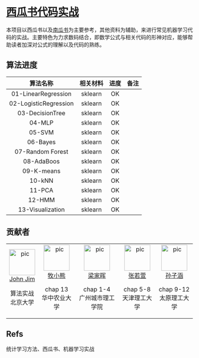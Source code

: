 # [西瓜书代码实战](https://github.com/datawhalechina/machine-learning-toy-code)

本项目以西瓜书以及[南瓜书](https://datawhalechina.github.io/pumpkin-book/#/)为主要参考，其他资料为辅助，来进行常见机器学习代码的实战。主要特色为力求数码结合，即数学公式与相关代码的形神对应，能够帮助读者加深对公式的理解以及代码的熟练。

## 算法进度

|   算法名称               | 相关材料 | 进度 | 备注 |
| :----------:            | :------: | :--: | ---- |
| 01-LinearRegression     |sklearn   |  OK  |      |
| 02-LogisticRegression   |sklearn   |  OK  |      |
| 03-DecisionTree         |sklearn   |  OK  |      |
| 04-MLP                  |sklearn   |   OK |      |
| 05-SVM                  |sklearn   |  OK  |      |
| 06-Bayes                |sklearn   |  OK  |      |
| 07-Random Forest        |sklearn   |  OK  |      |
| 08-AdaBoos              |sklearn   |  OK  |      |
| 09-K-means              |sklearn   | OK   |      |
| 10-kNN                  |sklearn   | OK   |      |
| 11-PCA                  |sklearn   | OK   |      |
| 12-HMM                  |sklearn   | OK   |      |
| 13-Visualization        |sklearn   | OK   |      |



## 贡献者

<table border="0">
  <tbody>
    <tr align="center" >
      <td>
         <a href="https://github.com/JohnJim0816">
            <img width="70" height="70" src="https://github.com/JohnJim0816.png?s=40" alt="pic">
         </a><br>
            <a href="https://github.com/JohnJim0816">John Jim</a>
            <p>算法实战<br> 北京大学</p>
      </td>
      <td>
         <a href="https://github.com/muxiaoxiong"><img width="70" height="70" src="https://github.com/muxiaoxiong.png?s=40" alt="pic"></a><br>
         <a href="https://github.com/muxiaoxiong">牧小熊</a>
         <p>chap 13<br> 华中农业大学</p>
      </td>
      <td>
         <a href="https://github.com/leungkafai"><img width="70" height="70" src="https://github.com/leungkafai.png?s=40" alt="pic"></a><br>
         <a href="https://github.com/leungkafai">梁家晖</a>
         <p>chap 1-4<br> 广州城市理工学院</p>
      </td>
      <td>
         <a href="https://github.com"><img width="70" height="70" src="https://github.com/datawhalechina/machine-learning-toy-code/blob/main/assets/%D0%9D%D0%B0%D0%B4%D0%B5%D0%B6%D0%B4%D0%B0.jpg" alt="pic"></a><br>
         <a href="https://github.com/muxiaoxiong">张若萱</a>
         <p>chap 5-8<br> 天津理工大学</p>
      </td>
      <td>
         <a href="https://github.com/yueqianhaobo"><img width="70" height="70" src="https://github.com/yueqianhaobo.png?s=40" alt="pic"></a><br>
         <a href="https://github.com/yueqianhaobo">孙子涵</a>
         <p>chap 9-12<br> 太原理工大学</p>
      </td>
    </tr>
  </tbody>
</table>


## Refs


统计学习方法、西瓜书、机器学习实战
